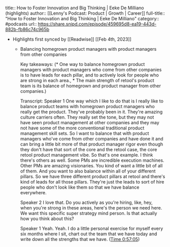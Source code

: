 title:: How to Foster Innovation and Big Thinking | Eeke De Milliano (highlights)
author:: [[Lenny's Podcast: Product | Growth | Career]]
full-title:: "How to Foster Innovation and Big Thinking | Eeke De Milliano"
category:: #podcasts
url:: https://share.snipd.com/episode/459695d8-ea19-443d-882b-fb86c74c965b

- Highlights first synced by [[Readwise]] [[Feb 4th, 2023]]
	- Balancing homegrown product managers with product managers from other companies
	  
	  Key takeaways:
	  (* One way to balance homegrown product managers with product managers who come from other companies is to have leads for each pillar, and to actively look for people who are strong in each area., * The main strength of retool's product team is its balance of homegrown and product manager from other companies.)
	  
	  Transcript:
	  Speaker 1
	  One way which I like to do that is I really like to balance product teams with homegrown product managers who really get the product. They've probably been in it. They're amazing culture carriers often. They really set the tone, but they may not have seen product management at other companies and they may not have some of the more conventional traditional product management skill sets. So I want to balance that with product managers who've come from other companies and have done it and can bring a little bit more of that product manager rigor even though they don't have that sort of the core and the retool case, the core retool product management vibe. So that's one example. I think there's others as well. Some PMs are incredible execution machines. Other PMs are amazing visionaries. You kind of want a little bit of all of them. And you want to also balance within all of your different pillars. So we have three different product pillars at retool and there's kind of leads for all those pillars. They're just the leads to sort of hire people who don't look like them so that we have balance everywhere.
	  
	  Speaker 2
	  I love that. Do you actively as you're hiring, like, hey, when you're strong in these areas, here's the person we need here. We want this specific super strategy mind person. Is that actually how you think about this?
	  
	  Speaker 1
	  Yeah. Yeah. I do a little personal exercise for myself every six months where I sit, chart out the team that we have today and write down all the strengths that we have. ([Time 0:57:05](https://share.snipd.com/snip/9dbabe4e-b15a-41be-bd8c-155e6c4846f9))